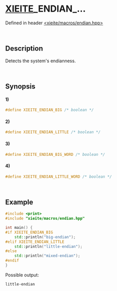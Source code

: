 # [XIEITE](../../macros.md)\_ENDIAN\_...
Defined in header [<xieite/macros/endian.hpp>](../../../include/xieite/macros/endian.hpp)

&nbsp;

## Description
Detects the system's endianness.

&nbsp;

## Synopsis
#### 1)
```cpp
#define XIEITE_ENDIAN_BIG /* boolean */
```
#### 2)
```cpp
#define XIEITE_ENDIAN_LITTLE /* boolean */
```
#### 3)
```cpp
#define XIEITE_ENDIAN_BIG_WORD /* boolean */
```
#### 4)
```cpp
#define XIEITE_ENDIAN_LITTLE_WORD /* boolean */
```

&nbsp;

## Example
```cpp
#include <print>
#include "xieite/macros/endian.hpp"

int main() {
#if XIEITE_ENDIAN_BIG
    std::println("big-endian");
#elif XIEITE_ENDIAN_LITTLE
    std::println("little-endian");
#else
    std::println("mixed-endian");
#endif
}
```
Possible output:
```
little-endian
```
